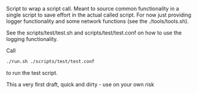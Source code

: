 Script to wrap a script call. Meant to source common functionality in a single script to save effort in the actual called script. For now just providing logger functionality and some network functions (see the ./tools/tools.sh).

See the scripts/test/test.sh and scripts/test/test.conf on how to use the logging functionality.

Call 
```bash
./run.sh ./scripts/test/test.conf
```

to run the test script.


This a very first draft, quick and dirty - use on your own risk